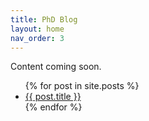 ```yaml
---
title: PhD Blog
layout: home
nav_order: 3
---
```


Content coming soon.

<ul>
  {% for post in site.posts %}
    <li>
      <a href="{{ post.url }}">{{ post.title }}</a>
    </li>
  {% endfor %}
</ul>